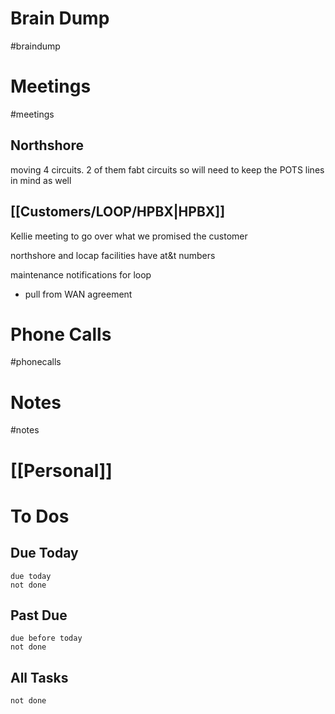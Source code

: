 # Brain Dump
#braindump 

# Meetings
#meetings 
## Northshore 
moving 4 circuits.   2 of them fabt circuits so will need to keep the POTS lines in mind as well

## [[Customers/LOOP/HPBX|HPBX]]
Kellie meeting to go over what we promised the customer

northshore and locap facilities have at&t numbers

maintenance notifications for loop
- pull from WAN agreement
# Phone Calls
#phonecalls 
# Notes
#notes

# [[Personal]]

# To Dos
## Due Today
```tasks
due today
not done
```

##  Past Due
```tasks
due before today
not done
```

## All Tasks
```tasks
not done
```